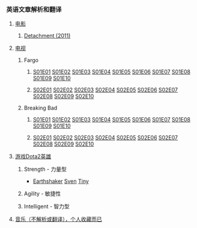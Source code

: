 ### 英语文章解析和翻译

1. <a href="/movie">电影</a>
	1. <a href="/English/movie/Detachment-2011">Detachment (2011)</a>

1. <a href="/tv">电视</a>
	1. Fargo
		1.  <a href="/tv/Fargo/S01E01">S01E01</a>
			<a href="/tv/Fargo/S01E02">S01E02</a>
			<a href="/tv/Fargo/S01E03">S01E03</a>
			<a href="/tv/Fargo/S01E04">S01E04</a>
			<a href="/tv/Fargo/S01E05">S01E05</a>
			<a href="/tv/Fargo/S01E06">S01E06</a>
			<a href="/tv/Fargo/S01E07">S01E07</a>
			<a href="/tv/Fargo/S01E08">S01E08</a>
			<a href="/tv/Fargo/S01E09">S01E09</a>
			<a href="/tv/Fargo/S01E10">S01E10</a>

		2.  <a href="/tv/Fargo/S02E01">S02E01</a>
			<a href="/tv/Fargo/S02E02">S02E02</a>
			<a href="/tv/Fargo/S02E03">S02E03</a>
			<a href="/tv/Fargo/S02E04">S02E04</a>
			<a href="/tv/Fargo/S02E05">S02E05</a>
			<a href="/tv/Fargo/S02E06">S02E06</a>
			<a href="/tv/Fargo/S02E07">S02E07</a>
			<a href="/tv/Fargo/S02E08">S02E08</a>
			<a href="/tv/Fargo/S02E09">S02E09</a>
			<a href="/tv/Fargo/S02E10">S02E10</a>

	1. Breaking Bad
		1.  <a href="/tv/Breaking_bad/S01E01">S01E01</a>
		    <a href="/tv/Breaking_bad/S01E02">S01E02</a>
		    <a href="/tv/Breaking_bad/S01E03">S01E03</a>
		    <a href="/tv/Breaking_bad/S01E04">S01E04</a>
		    <a href="/tv/Breaking_bad/S01E05">S01E05</a>
		    <a href="/tv/Breaking_bad/S01E06">S01E06</a>
		    <a href="/tv/Breaking_bad/S01E07">S01E07</a>
		    <a href="/tv/Breaking_bad/S01E08">S01E08</a>
		    <a href="/tv/Breaking_bad/S01E09">S01E09</a>
		    <a href="/tv/Breaking_bad/S01E10">S01E10</a>

		2.  <a href="/tv/Breaking_bad/S02E01">S02E01</a>
		    <a href="/tv/Breaking_bad/S02E02">S02E02</a>
		    <a href="/tv/Breaking_bad/S02E03">S02E03</a>
		    <a href="/tv/Breaking_bad/S02E04">S02E04</a>
		    <a href="/tv/Breaking_bad/S02E05">S02E05</a>
		    <a href="/tv/Breaking_bad/S02E06">S02E06</a>
		    <a href="/tv/Breaking_bad/S02E07">S02E07</a>
		    <a href="/tv/Breaking_bad/S02E08">S02E08</a>
		    <a href="/tv/Breaking_bad/S02E09">S02E09</a>
		    <a href="/tv/Breaking_bad/S02E10">S02E10</a>

1. <a href="/game">游戏Dota2英雄</a>
	1. Strength - 力量型
		- <a href="English/Game/Earthshaker">Earthshaker</a>
		  <a href="English/Game/Sven">Sven</a>
		  <a href="English/Game/Tiny">Tiny</a>
	2. Agility - 敏捷性

	3. Intelligent - 智力型

1. <a href="/music">音乐（不解析或翻译），个人收藏而已</a>
